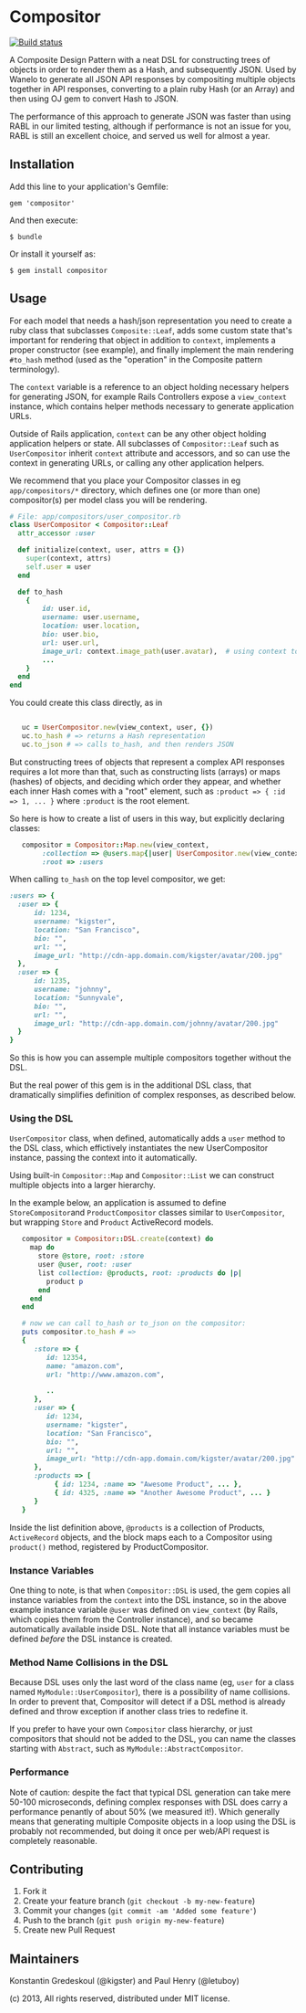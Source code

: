 Compositor
=====

[![Build status](https://secure.travis-ci.org/wanelo/compositor.png)](http://travis-ci.org/wanelo/compositor)

A Composite Design Pattern with a neat DSL for constructing trees of objects in order to render them as a Hash, and subsequently
JSON.  Used by Wanelo to generate all JSON API responses by compositing multiple objects together in API responses, converting to
a plain ruby Hash (or an Array) and then using OJ gem to convert Hash to JSON.

The performance of this approach to generate JSON was faster than using RABL in our limited testing, although if performance
is not an issue for you, RABL is still an excellent choice, and served us well for almost a year.

## Installation

Add this line to your application's Gemfile:

    gem 'compositor'

And then execute:

    $ bundle

Or install it yourself as:

    $ gem install compositor

## Usage

For each model that needs a hash/json representation you need to create a ruby class that subclasses ```Composite::Leaf```,
adds some custom state that's important for rendering that object in addition to ```context```, implements a proper constructor
(see example), and finally implement the main rendering ```#to_hash``` method (used as the "operation" in the Composite pattern
terminology).

The ```context``` variable is a reference to an object holding necessary helpers for generating JSON, for example
Rails Controllers expose a ```view_context``` instance, which contains helper methods necessary to generate application URLs.

Outside of Rails application, ```context``` can be any other object holding application helpers or state.  All
subclasses of ```Compositor::Leaf``` such as ```UserCompositor``` inherit ```context``` attribute and accessors, and so can
use the context in generating URLs, or calling any other application helpers.

We recommend that you place your Compositor classes in eg ```app/compositors/*``` directory, which defines one
(or more than one) compositor(s) per model class you will be rendering.

```ruby
# File: app/compositors/user_compositor.rb
class UserCompositor < Compositor::Leaf
  attr_accessor :user

  def initialize(context, user, attrs = {})
    super(context, attrs)
    self.user = user
  end

  def to_hash
    {
        id: user.id,
        username: user.username,
        location: user.location,
        bio: user.bio,
        url: user.url,
        image_url: context.image_path(user.avatar),  # using context to generate URL path from routes
        ...
    }
  end
end
```

You could create this class directly, as in

```ruby

   uc = UserCompositor.new(view_context, user, {})
   uc.to_hash # => returns a Hash representation
   uc.to_json # => calls to_hash, and then renders JSON
```

But constructing trees of objects that represent a complex API responses requires a lot more than that, such as
constructing lists (arrays) or maps (hashes) of objects, and deciding which order they appear, and whether each
inner Hash comes with a "root" element, such as ```:product => { :id => 1, ... }``` where ```:product``` is the root
element.

So here is how to create a list of users in this way, but explicitly declaring classes:

```ruby
   compositor = Compositor::Map.new(view_context,
        :collection => @users.map{|user| UserCompositor.new(view_context, user, { :root => true }),
        :root => :users
```

When calling ```to_hash``` on the top level compositor, we get:

```ruby
:users => {
  :user => {
      id: 1234,
      username: "kigster",
      location: "San Francisco",
      bio: "",
      url: "",
      image_url: "http://cdn-app.domain.com/kigster/avatar/200.jpg"
  },
  :user => {
      id: 1235,
      username: "johnny",
      location: "Sunnyvale",
      bio: "",
      url: "",
      image_url: "http://cdn-app.domain.com/johnny/avatar/200.jpg"
  }
}
```

So this is how you can assemple multiple compositors together without the DSL.

But the real power of this gem is in the additional DSL class, that dramatically simplifies definition
of complex responses, as described below.

### Using the DSL

```UserCompositor``` class, when defined, automatically adds a ```user``` method to the DSL class, which effictively
instantiates the new UserCompositor instance, passing the context into it automatically.

Using built-in ```Compositor::Map``` and ```Compositor::List``` we can construct multiple objects into a larger
hierarchy.

In the example below, an application is assumed to define ```StoreCompositor```and ```ProductCompositor``` classes
similar to ```UserCompositor```, but wrapping ```Store``` and ```Product``` ActiveRecord models.

```ruby
   compositor = Compositor::DSL.create(context) do
     map do
       store @store, root: :store
       user @user, root: :user
       list collection: @products, root: :products do |p|
         product p
       end
     end
   end

   # now we can call to_hash or to_json on the compositor:
   puts compositor.to_hash # =>
   {
      :store => {
         id: 12354,
         name: "amazon.com",
         url: "http://www.amazon.com",

         ..
      },
      :user => {
         id: 1234,
         username: "kigster",
         location: "San Francisco",
         bio: "",
         url: "",
         image_url: "http://cdn-app.domain.com/kigster/avatar/200.jpg"
      },
      :products => [
           { id: 1234, :name => "Awesome Product", ... },
           { id: 4325, :name => "Another Awesome Product", ... }
      }
   }
```

Inside the list definition above, ```@products``` is a collection of Products, ```ActiveRecord``` objects,
and the block maps each to a Compositor using ```product()``` method, registered by ProductCompositor.

### Instance Variables

One thing to note, is that when ```Compositor::DSL``` is used, the gem copies all instance variables
from the ```context``` into the DSL instance, so in the above example instance variable ```@user```
was defined on ```view_context``` (by Rails, which copies them from the Controller instance), and
so became automatically available inside DSL.  Note that all instance variables must be
defined *before* the DSL instance is created.

### Method Name Collisions in the DSL

Because DSL uses only the last word of the class name (eg, ```user``` for a class named ```MyModule::UserCompositor```),
there is a possibility of name collisions. In order to prevent that, Compositor will detect if a DSL method is already
defined and throw exception if another class tries to redefine it.

If you prefer to have your own ```Compositor``` class hierarchy, or just compositors that should not be added to the
DSL, you can name the classes starting with ```Abstract```, such as ```MyModule::AbstractCompositor```.

### Performance

Note of caution: despite the fact that typical DSL generation can take mere 50-100 microseconds, defining complex responses
with DSL does carry a performance penantly of about 50% (we measured it!). Which generally means that generating
multiple Composite objects in a loop using the DSL is probably not recommended, but doing it once per web/API
request is completely reasonable.

## Contributing

1. Fork it
2. Create your feature branch (`git checkout -b my-new-feature`)
3. Commit your changes (`git commit -am 'Added some feature'`)
4. Push to the branch (`git push origin my-new-feature`)
5. Create new Pull Request

## Maintainers

Konstantin Gredeskoul (@kigster) and Paul Henry (@letuboy)

(c) 2013, All rights reserved, distributed under MIT license.
